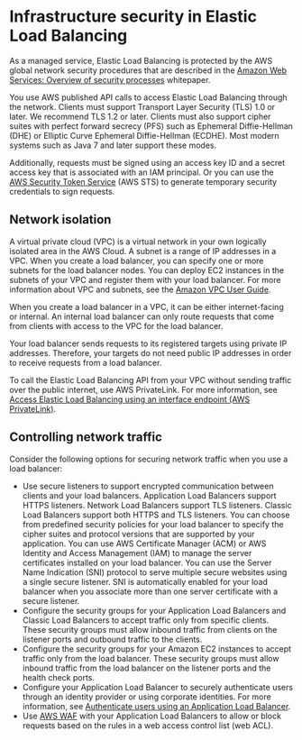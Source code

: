 # Infrastructure security in Elastic Load Balancing<a name="infrastructure-security"></a>

As a managed service, Elastic Load Balancing is protected by the AWS global network security procedures that are described in the [Amazon Web Services: Overview of security processes](https://d0.awsstatic.com/whitepapers/Security/AWS_Security_Whitepaper.pdf) whitepaper\.

You use AWS published API calls to access Elastic Load Balancing through the network\. Clients must support Transport Layer Security \(TLS\) 1\.0 or later\. We recommend TLS 1\.2 or later\. Clients must also support cipher suites with perfect forward secrecy \(PFS\) such as Ephemeral Diffie\-Hellman \(DHE\) or Elliptic Curve Ephemeral Diffie\-Hellman \(ECDHE\)\. Most modern systems such as Java 7 and later support these modes\.

Additionally, requests must be signed using an access key ID and a secret access key that is associated with an IAM principal\. Or you can use the [AWS Security Token Service](https://docs.aws.amazon.com/STS/latest/APIReference/Welcome.html) \(AWS STS\) to generate temporary security credentials to sign requests\.

## Network isolation<a name="network-isolation"></a>

A virtual private cloud \(VPC\) is a virtual network in your own logically isolated area in the AWS Cloud\. A subnet is a range of IP addresses in a VPC\. When you create a load balancer, you can specify one or more subnets for the load balancer nodes\. You can deploy EC2 instances in the subnets of your VPC and register them with your load balancer\. For more information about VPC and subnets, see the [Amazon VPC User Guide](https://docs.aws.amazon.com/vpc/latest/userguide/)\.

When you create a load balancer in a VPC, it can be either internet\-facing or internal\. An internal load balancer can only route requests that come from clients with access to the VPC for the load balancer\.

Your load balancer sends requests to its registered targets using private IP addresses\. Therefore, your targets do not need public IP addresses in order to receive requests from a load balancer\.

To call the Elastic Load Balancing API from your VPC without sending traffic over the public internet, use AWS PrivateLink\. For more information, see [Access Elastic Load Balancing using an interface endpoint \(AWS PrivateLink\)](load-balancer-vpc-endpoints.md)\.

## Controlling network traffic<a name="control-network-traffic"></a>

Consider the following options for securing network traffic when you use a load balancer:
+ Use secure listeners to support encrypted communication between clients and your load balancers\. Application Load Balancers support HTTPS listeners\. Network Load Balancers support TLS listeners\. Classic Load Balancers support both HTTPS and TLS listeners\. You can choose from predefined security policies for your load balancer to specify the cipher suites and protocol versions that are supported by your application\. You can use AWS Certificate Manager \(ACM\) or AWS Identity and Access Management \(IAM\) to manage the server certificates installed on your load balancer\. You can use the Server Name Indication \(SNI\) protocol to serve multiple secure websites using a single secure listener\. SNI is automatically enabled for your load balancer when you associate more than one server certificate with a secure listener\.
+ Configure the security groups for your Application Load Balancers and Classic Load Balancers to accept traffic only from specific clients\. These security groups must allow inbound traffic from clients on the listener ports and outbound traffic to the clients\.
+ Configure the security groups for your Amazon EC2 instances to accept traffic only from the load balancer\. These security groups must allow inbound traffic from the load balancer on the listener ports and the health check ports\.
+ Configure your Application Load Balancer to securely authenticate users through an identity provider or using corporate identities\. For more information, see [Authenticate users using an Application Load Balancer](https://docs.aws.amazon.com/elasticloadbalancing/latest/application/listener-authenticate-users.html)\.
+ Use [AWS WAF](https://docs.aws.amazon.com/waf/latest/developerguide/waf-chapter.html) with your Application Load Balancers to allow or block requests based on the rules in a web access control list \(web ACL\)\.